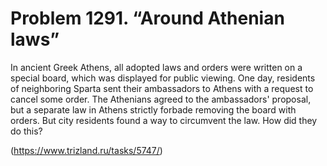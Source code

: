 # Problem 1291. “Around Athenian laws”

In ancient Greek Athens, all adopted laws and orders were written on a special board, which was displayed for public viewing. One day, residents of neighboring Sparta sent their ambassadors to Athens with a request to cancel some order. The Athenians agreed to the ambassadors' proposal, but a separate law in Athens strictly forbade removing the board with orders. But city residents found a way to circumvent the law. How did they do this?

(https://www.trizland.ru/tasks/5747/)